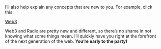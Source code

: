 I’ll also help explain any concepts that are new to you. For example, click this:

[Web3](?glossaryAnchor=web3)

Web3 and Radix are pretty new and different, so there’s no shame in not knowing what some things mean.  I’ll quickly have you right at the forefront of the next generation of the web. **You’re early to the party!**